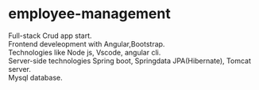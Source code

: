 # employee-management
Full-stack Crud app start. <br>
Frontend develeopment with Angular,Bootstrap.<br>
Technologies like Node js, Vscode, angular cli.<br>
Server-side technologies Spring boot, Springdata JPA(Hibernate), Tomcat server.<br>
Mysql database.<br>
